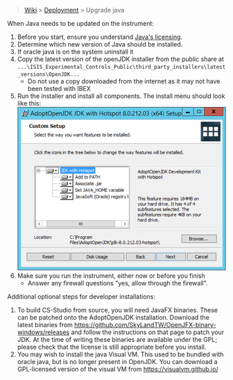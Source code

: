 > [Wiki](Home) > [Deployment](Deployment) > Upgrade java

When Java needs to be updated on the instrument:

1. Before you start, ensure you understand [Java's licensing](Understanding-Java-Licensing).
1. Determine which new version of Java should be installed.
1. If oracle java is on the system uninstall it
1. Copy the latest version of the openJDK installer from the public share at
 `...\ISIS_Experimental_Controls_Public\third_party_installers\latest_versions\OpenJDK...`
   - Do not use a copy downloaded from the internet as it may not have been tested with IBEX
1. Run the installer and install all components. The install menu should look like this:
![](https://raw.githubusercontent.com/ISISComputingGroup/ibex_developers_manual/master/images/openjdk_install_prompt.PNG)
1. Make sure you run the instrument, either now or before you finish
   - Answer any firewall questions "yes, allow through the firewall".

Additional optional steps for developer installations:

1. To build CS-Studio from source, you will need JavaFX binaries. These can be patched onto the AdoptOpenJDK installation. Download the latest binaries from https://github.com/SkyLandTW/OpenJFX-binary-windows/releases and follow the instructions on that page to patch your JDK. At the time of writing these binaries are available under the GPL; please check that the license is still appropriate before you install.
1. You may wish to install the java Visual VM. This used to be bundled with oracle java, but is no longer present in OpenJDK. You can download a GPL-licensed version of the visual VM from https://visualvm.github.io/
